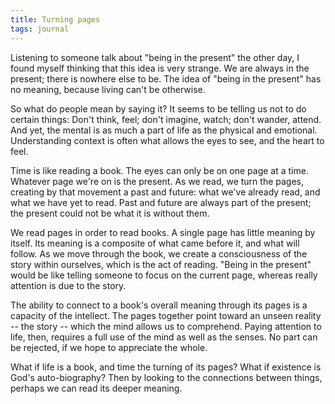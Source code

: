 ```yaml
---
title: Turning pages
tags: journal
---
```


Listening to someone talk about "being in the present" the other day, I
found myself thinking that this idea is very strange.  We are always in
the present; there is nowhere else to be.  The idea of "being in the
present" has no meaning, because living can't be otherwise.

So what do people mean by saying it?  It seems to be telling us not to
do certain things: Don't think, feel; don't imagine, watch; don't
wander, attend.  And yet, the mental is as much a part of life as the
physical and emotional.  Understanding context is often what allows the
eyes to see, and the heart to feel.

Time is like reading a book.  The eyes can only be on one page at a
time.  Whatever page we're on is the present.  As we read, we turn the
pages, creating by that movement a past and future: what we've already
read, and what we have yet to read.  Past and future are always part of
the present; the present could not be what it is without them.

We read pages in order to read books.  A single page has little meaning
by itself.  Its meaning is a composite of what came before it, and what
will follow.  As we move through the book, we create a consciousness of
the story within ourselves, which is the act of reading.  "Being in the
present" would be like telling someone to focus on the current page,
whereas really attention is due to the story.

The ability to connect to a book's overall meaning through its pages is
a capacity of the intellect.  The pages together point toward an unseen
reality -- the story -- which the mind allows us to comprehend.  Paying
attention to life, then, requires a full use of the mind as well as the
senses.  No part can be rejected, if we hope to appreciate the whole.

What if life is a book, and time the turning of its pages?  What if
existence is God's auto-biography?  Then by looking to the connections
between things, perhaps we can read its deeper meaning.


